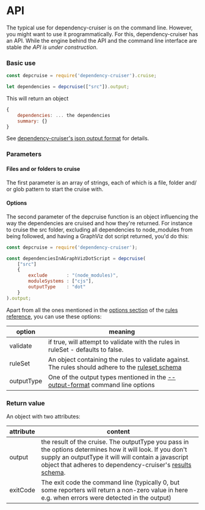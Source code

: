 # API

The typical use for dependency-cruiser is on the command line. However, you
might want to use it programmatically. For this, dependency-cruiser has an
API. While the engine behind the API and the command line interface are
stable *the API is under construction*.


### Basic use

```javascript
const depcruise = require('dependency-cruiser').cruise;

let dependencies = depcruise(["src"]).output;
```

This will return an object
```javascript
{
    dependencies: ... the dependencies
    summary: {}
}
```

See [dependency-cruiser's json output format](output-format.md) for details.

### Parameters

#### Files and or folders to cruise
The first parameter is an array of strings, each of which is a file, folder
and/ or glob pattern to start the cruise with.

#### Options
The second parameter of the depcruise function is an object influencing the
way the dependencies are cruised and how they're returned. For instance to
cruise the src folder, excluding all dependencies to node_modules from being
followed, and having a GraphViz dot script returned, you'd do this:

```javascript
const depcruise = require('dependency-cruiser');

const dependenciesInAGraphVizDotScript = depcruise(
    ["src"]
    {
        exclude       : "(node_modules)",
        moduleSystems : ["cjs"],
        outputType    : "dot"
    }
).output;
```

Apart from all the ones mentioned in the [options section](rules-reference.md#the-options) of the [rules reference](rules-reference.md), you can use these options:

option| meaning
--- | ---
validate | if true, will attempt to validate with the rules in ruleSet - defaults to false.
ruleSet | An object containing the rules to validate against. The rules should adhere to the [ruleset schema](../src/main/ruleSet/config-schema.json)
outputType | One of the output types mentioned in the [--output-format](cli.md#--output-type-specify-the-output-format) command line options

### Return value
An object with two attributes:

attribute|content
---|---
output|the result of the cruise. The outputType you pass in the options determines how it will look. If you don't supply an outputType it will will contain a javascript object that adheres to dependency-cruiser's [results schema](../src/extract/results-schema.json).
exitCode|The exit code the command line (typically 0, but some reporters will return a non-zero value in here e.g. when errors were detected in the output)
